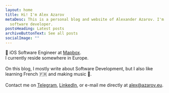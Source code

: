 ```yaml
---
layout: home
title: Hi! I'm Alex Azarov
metaDesc: This is a personal blog and website of Alexander Azarov. I'm a
  software developer.
postsHeading: Latest posts
archiveButtonText: See all posts
socialImage: ""
---
```

🍎 iOS Software Engineer at [Mapbox](https://mapbox.com).\
I currently reside somewhere in Europe.\
\
On this blog, I mostly write about Software Development, but I also like learning French 🇫🇷 and making music 🎹.\
\
Contact me on [Telegram](https://t.me/azarovalex), [LinkedIn](https://www.linkedin.com/in/azarovalex), or e-mail me directly at [alex@azarov.eu](mailto:alex@azarov.by).